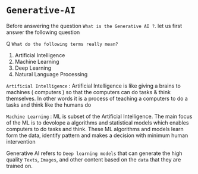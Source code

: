 # `Generative-AI`

Before answering the question ` What is the Generative AI ? `. let us first answer the following question 

Q `What do the following terms really mean?`
  1) Artificial Intelligence
  2) Machine Learning
  3) Deep Learning
  4) Natural Language Processing

`Artificial Intelligence` : Artificial Intelligence is like giving a brains to machines ( computers ) so that the computers can do tasks & think themselves. In other words it is a process of teaching a computers to do a tasks and think like the humans do 

`Machine Learning` : ML is subset of the Artificial Intelligence. The main focus of the ML is to devolope a algorithms and statistical models which enables computers to do tasks and think. These ML algorithms and models learn form the data, identify pattern and makes a decision with minimum human intervention

Generative AI refers to `Deep learning models` that can generate the high quality `Texts`, `Images`, and other content based on the `data` that they are trained on.  
